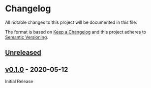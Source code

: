 # Changelog
All notable changes to this project will be documented in this file.

The format is based on [Keep a Changelog](http://keepachangelog.com/en/1.0.0/)
and this project adheres to [Semantic Versioning](http://semver.org/spec/v2.0.0.html).

## [Unreleased]


## [v0.1.0] - 2020-05-12

Initial Release

[Unreleased]: https://github.com/stac-utils/stac-sentinel/compare/0.1.0...HEAD
[v0.1.0]: https://github.com/stac-utils/stac-sentinel/tree/0.1.0

